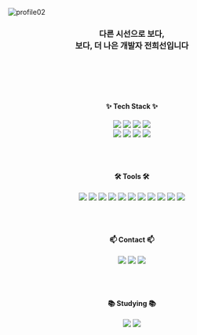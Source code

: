 ![profile02](https://github.com/heesun2/heesun2/assets/92114270/241f824e-f1c7-4adc-9e6c-6a502474a2dd)
<!--
**heesun2/heesun2** is a ✨ _special_ ✨ repository because its `README.md` (this file) appears on your GitHub profile.

Here are some ideas to get you started:

- 🔭 I’m currently working on ...
- 🌱 I’m currently learning ...
- 👯 I’m looking to collaborate on ...
- 🤔 I’m looking for help with ...
- 💬 Ask me about ...
- 📫 How to reach me: ...
- 😄 Pronouns: ...
- ⚡ Fun fact: ...
-->

<div align="center">
<h3>
  다른 시선으로 보다,
<br>
  보다, 더 나은 개발자 전희선입니다
</h3>
</div>

<br><br><br><br>
<h4 align="center">✨ Tech Stack ✨</h4>
<div align="center">
<img src="https://img.shields.io/badge/html5-E34F26?style=for-the-badge&logo=html5&logoColor=white"/>
<img src="https://img.shields.io/badge/css-1572B6?style=for-the-badge&logo=css3&logoColor=white"/>
<img src="https://img.shields.io/badge/javascript-F7DF1E?style=for-the-badge&logo=javascript&logoColor=black"/>
<img src="https://img.shields.io/badge/react.js-61DAFB?style=for-the-badge&logo=react&logoColor=black"/>
  <br>
  <img src="https://img.shields.io/badge/React%20Query-FF4154?style=for-the-badge&logo=react%20query&logoColor=white" />
  <img src="https://img.shields.io/badge/Recoil-3578E5?style=for-the-badge&logo=recoil&logoColor=white" />
<img src="https://img.shields.io/badge/typescript-3178C6?style=for-the-badge&logo=typescript&logoColor=white"/>
<img src="https://img.shields.io/badge/next.js-000000?style=for-the-badge&logo=next.js&logoColor=white"/>

<br><br>


<h4 align="center">🛠 Tools 🛠</h4>
<div align="center">
  <img src="https://img.shields.io/badge/git-F05033.svg?style=for-the-badge&logo=git&logoColor=white" />
  <img src="https://img.shields.io/badge/github-181717.svg?style=for-the-badge&logo=github&logoColor=white" /> <img src="https://img.shields.io/badge/Notion-F3F3F3.svg?style=for-the-badge&logo=notion&logoColor=black" /> <img src="https://img.shields.io/badge/slack-4A154B?style=for-the-badge&logo=slack&logoColor=white"/>
  <img src="https://img.shields.io/badge/figma-F24E1E.svg?style=for-the-badge&logo=figma&logoColor=white" /> <img src="https://img.shields.io/badge/VSCode-2C2C32.svg?style=for-the-badge&logo=visual-studio-code&logoColor=22ABF3" />

<img src="https://img.shields.io/badge/cinema4d-011A6A.svg?style=for-the-badge&logo=cinema4d&logoColor=white" />
<img src="https://img.shields.io/badge/adobeillustrator-FF9A00.svg?style=for-the-badge&logo=adobeillustrator&logoColor=white" />
<img src="https://img.shields.io/badge/photoshop-31A8FF.svg?style=for-the-badge&logo=adobephotoshop&logoColor=white" />
<img src="https://img.shields.io/badge/premierepro-9999FF.svg?style=for-the-badge&logo=adobepremierepro&logoColor=white" />
<img src="https://img.shields.io/badge/aftereffects-00005B.svg?style=for-the-badge&logo=adobeaftereffects&logoColor=white" />


<!-- <img src="https://img.shields.io/badge/-white?style=flat-square&logo=adobeillustrator&logoColor=FF9A00"/><img src="https://img.shields.io/badge/-white?style=flat-square&logo=adobephotoshop&logoColor=31A8FF"/><img src="https://img.shields.io/badge/-white?style=flat-square&logo=adobepremierepro&logoColor=9999FF"/><img src="https://img.shields.io/badge/-white?style=flat-square&logo=adobeaftereffects&logoColor=9999FF"/><img src="https://img.shields.io/badge/-white?style=flat-square&logo=cinema4d&logoColor=011A6A"/> -->
</div>


<br><br>

<h4 align="center">📫 Contact 📫</h4>
<div align="center">
<a href="https://github.com/heesun2" target="_blank"><img src="https://img.shields.io/badge/Velog-20c997?style=flat-square&logo=Vimeo&logoColor=white"/></a>
<a href="https://adaptive-substance-ad8.notion.site/9e6e3078a7c04e89ba03390dff0ac7b8?pvs=4" target="_blank"><img src="https://img.shields.io/badge/Portfolio-000000?style=flat-square&logo=notion&logoColor=white"/></a>
<a href="mailto:designh2sun@gmail.com" target="_blank"><img src="https://img.shields.io/badge/Gmail-EA4335?style=flat-square&logo=Gmail&logoColor=white"/></a>
</div>

<br><br>


<h4 align="center">📚 Studying 📚</h4>
<div align="center">
  <img src="https://img.shields.io/badge/typescript-007ACC.svg?style=for-the-badge&logo=typescript&logoColor=white" />
<img src="https://img.shields.io/badge/next.js-000000?style=for-the-badge&logo=next.js&logoColor=white"/>
</div>
